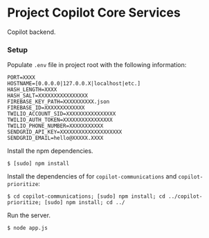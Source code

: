 # Project Copilot Core Services
Copilot backend.


### Setup
Populate ```.env``` file in project root with the following information:
```
PORT=XXXX
HOSTNAME=[0.0.0.0|127.0.0.X|localhost|etc.]
HASH_LENGTH=XXXX
HASH_SALT=XXXXXXXXXXXXXXXX
FIREBASE_KEY_PATH=XXXXXXXXXX.json
FIREBASE_ID=XXXXXXXXXXXXX
TWILIO_ACCOUNT_SID=XXXXXXXXXXXXXXXX
TWILIO_AUTH_TOKEN=XXXXXXXXXXXXXXXX
TWILIO_PHONE_NUMBER=XXXXXXXXXXX
SENDGRID_API_KEY=XXXXXXXXXXXXXXXXXXXX
SENDGRID_EMAIL=hello@XXXXX.XXXX
```

Install the npm dependencies.
```
$ [sudo] npm install
```

Install the dependencies of for ```copilot-communications``` and ```copilot-prioritize```:
```
$ cd copilot-communications; [sudo] npm install; cd ../copilot-prioritize; [sudo] npm install; cd ../
```

Run the server.
```
$ node app.js
```
